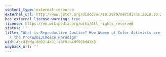 ```yaml
---
content_type: external-resource
external_url: http://www.jstor.org/discover/10.2979/meridians.2010.10.2.42?uid=3739696&uid=2&uid=4&uid=3739256&sid=21102647235717
has_external_license_warning: true
license: https://en.wikipedia.org/wiki/All_rights_reserved
status: ''
title: "What is Reproductive Justice? How Women of Color Activists are Redefining\
  \ the Pro\u2013Choice Paradigm"
uid: 4cc41eda-dd02-4e01-a8f9-b4df96bd41e8
wayback_url: ''
---
```

